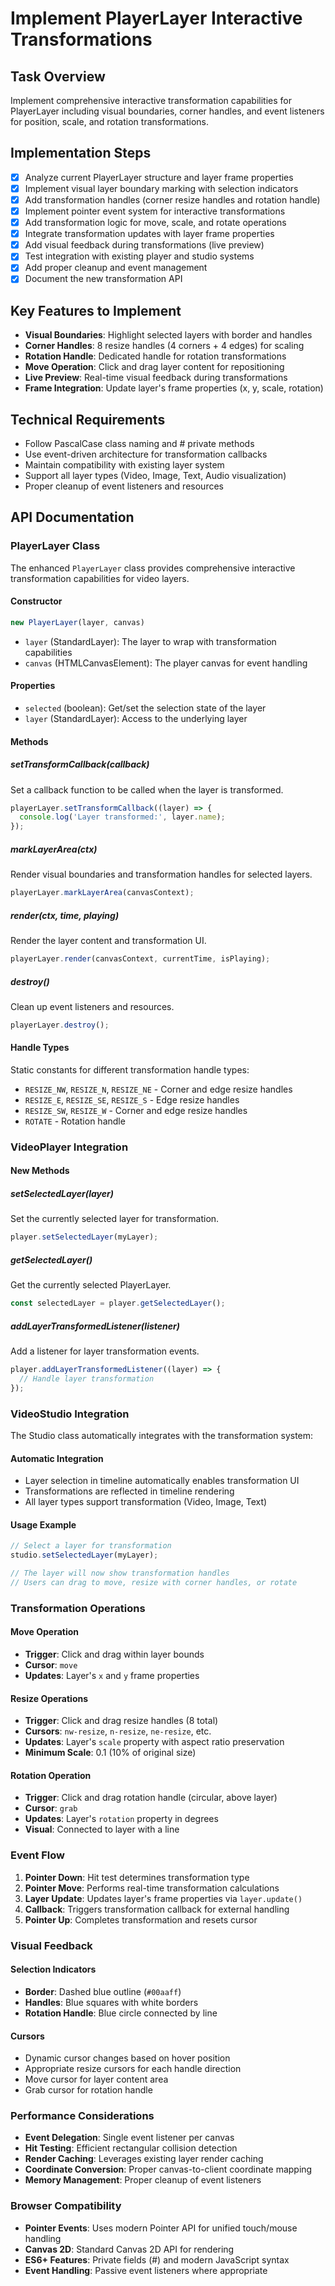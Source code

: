 # Implement PlayerLayer Interactive Transformations

## Task Overview
Implement comprehensive interactive transformation capabilities for PlayerLayer including visual boundaries, corner handles, and event listeners for position, scale, and rotation transformations.

## Implementation Steps

- [x] Analyze current PlayerLayer structure and layer frame properties
- [x] Implement visual layer boundary marking with selection indicators
- [x] Add transformation handles (corner resize handles and rotation handle)
- [x] Implement pointer event system for interactive transformations
- [x] Add transformation logic for move, scale, and rotate operations
- [x] Integrate transformation updates with layer frame properties
- [x] Add visual feedback during transformations (live preview)
- [x] Test integration with existing player and studio systems
- [x] Add proper cleanup and event management
- [x] Document the new transformation API

## Key Features to Implement
- **Visual Boundaries**: Highlight selected layers with border and handles
- **Corner Handles**: 8 resize handles (4 corners + 4 edges) for scaling
- **Rotation Handle**: Dedicated handle for rotation transformations
- **Move Operation**: Click and drag layer content for repositioning
- **Live Preview**: Real-time visual feedback during transformations
- **Frame Integration**: Update layer's frame properties (x, y, scale, rotation)

## Technical Requirements
- Follow PascalCase class naming and # private methods
- Use event-driven architecture for transformation callbacks
- Maintain compatibility with existing layer system
- Support all layer types (Video, Image, Text, Audio visualization)
- Proper cleanup of event listeners and resources

## API Documentation

### PlayerLayer Class

The enhanced `PlayerLayer` class provides comprehensive interactive transformation capabilities for video layers.

#### Constructor
```javascript
new PlayerLayer(layer, canvas)
```
- `layer` (StandardLayer): The layer to wrap with transformation capabilities
- `canvas` (HTMLCanvasElement): The player canvas for event handling

#### Properties
- `selected` (boolean): Get/set the selection state of the layer
- `layer` (StandardLayer): Access to the underlying layer

#### Methods

##### setTransformCallback(callback)
Set a callback function to be called when the layer is transformed.
```javascript
playerLayer.setTransformCallback((layer) => {
  console.log('Layer transformed:', layer.name);
});
```

##### markLayerArea(ctx)
Render visual boundaries and transformation handles for selected layers.
```javascript
playerLayer.markLayerArea(canvasContext);
```

##### render(ctx, time, playing)
Render the layer content and transformation UI.
```javascript
playerLayer.render(canvasContext, currentTime, isPlaying);
```

##### destroy()
Clean up event listeners and resources.
```javascript
playerLayer.destroy();
```

#### Handle Types
Static constants for different transformation handle types:
- `RESIZE_NW`, `RESIZE_N`, `RESIZE_NE` - Corner and edge resize handles
- `RESIZE_E`, `RESIZE_SE`, `RESIZE_S` - Edge resize handles  
- `RESIZE_SW`, `RESIZE_W` - Corner and edge resize handles
- `ROTATE` - Rotation handle

### VideoPlayer Integration

#### New Methods

##### setSelectedLayer(layer)
Set the currently selected layer for transformation.
```javascript
player.setSelectedLayer(myLayer);
```

##### getSelectedLayer()
Get the currently selected PlayerLayer.
```javascript
const selectedLayer = player.getSelectedLayer();
```

##### addLayerTransformedListener(listener)
Add a listener for layer transformation events.
```javascript
player.addLayerTransformedListener((layer) => {
  // Handle layer transformation
});
```

### VideoStudio Integration

The Studio class automatically integrates with the transformation system:

#### Automatic Integration
- Layer selection in timeline automatically enables transformation UI
- Transformations are reflected in timeline rendering
- All layer types support transformation (Video, Image, Text)

#### Usage Example
```javascript
// Select a layer for transformation
studio.setSelectedLayer(myLayer);

// The layer will now show transformation handles
// Users can drag to move, resize with corner handles, or rotate
```

### Transformation Operations

#### Move Operation
- **Trigger**: Click and drag within layer bounds
- **Cursor**: `move`
- **Updates**: Layer's `x` and `y` frame properties

#### Resize Operations
- **Trigger**: Click and drag resize handles (8 total)
- **Cursors**: `nw-resize`, `n-resize`, `ne-resize`, etc.
- **Updates**: Layer's `scale` property with aspect ratio preservation
- **Minimum Scale**: 0.1 (10% of original size)

#### Rotation Operation
- **Trigger**: Click and drag rotation handle (circular, above layer)
- **Cursor**: `grab`
- **Updates**: Layer's `rotation` property in degrees
- **Visual**: Connected to layer with a line

### Event Flow

1. **Pointer Down**: Hit test determines transformation type
2. **Pointer Move**: Performs real-time transformation calculations
3. **Layer Update**: Updates layer's frame properties via `layer.update()`
4. **Callback**: Triggers transformation callback for external handling
5. **Pointer Up**: Completes transformation and resets cursor

### Visual Feedback

#### Selection Indicators
- **Border**: Dashed blue outline (`#00aaff`)
- **Handles**: Blue squares with white borders
- **Rotation Handle**: Blue circle connected by line

#### Cursors
- Dynamic cursor changes based on hover position
- Appropriate resize cursors for each handle direction
- Move cursor for layer content area
- Grab cursor for rotation handle

### Performance Considerations

- **Event Delegation**: Single event listener per canvas
- **Hit Testing**: Efficient rectangular collision detection
- **Render Caching**: Leverages existing layer render caching
- **Coordinate Conversion**: Proper canvas-to-client coordinate mapping
- **Memory Management**: Proper cleanup of event listeners

### Browser Compatibility

- **Pointer Events**: Uses modern Pointer API for unified touch/mouse handling
- **Canvas 2D**: Standard Canvas 2D API for rendering
- **ES6+ Features**: Private fields (#) and modern JavaScript syntax
- **Event Handling**: Passive event listeners where appropriate
